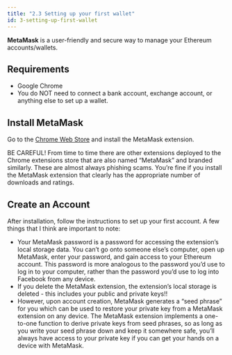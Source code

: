 ```yaml
---
title: "2.3 Setting up your first wallet"
id: 3-setting-up-first-wallet
---
```


**MetaMask** is a user-friendly and secure way to manage your Ethereum accounts/wallets.

## Requirements

- Google Chrome
- You do NOT need to connect a bank account, exchange account, or anything else to set up a wallet.

## Install MetaMask

Go to the [Chrome Web Store](https://chrome.google.com/webstore/search/metamask) and install the MetaMask extension.

BE CAREFUL! From time to time there are other extensions deployed to the Chrome extensions store that are also named “MetaMask” and branded similarly. These are almost always phishing scams. You’re fine if you install the MetaMask extension that clearly has the appropriate number of downloads and ratings.

## Create an Account

After installation, follow the instructions to set up your first account. A few things that I think are important to note:

- Your MetaMask password is a password for accessing the extension’s local storage data. You can’t go onto someone else’s computer, open up MetaMask, enter your password, and gain access to your Ethereum account. This password is more analogous to the password you’d use to log in to your computer, rather than the password you’d use to log into Facebook from any device.
- If you delete the MetaMask extension, the extension’s local storage is deleted - this includes your public and private keys!!
- However, upon account creation, MetaMask generates a “seed phrase” for you which can be used to restore your private key from a MetaMask extension on any device. The MetaMask extension implements a one-to-one function to derive private keys from seed phrases, so as long as you write your seed phrase down and keep it somewhere safe, you’ll always have access to your private key if you can get your hands on a device with MetaMask.
